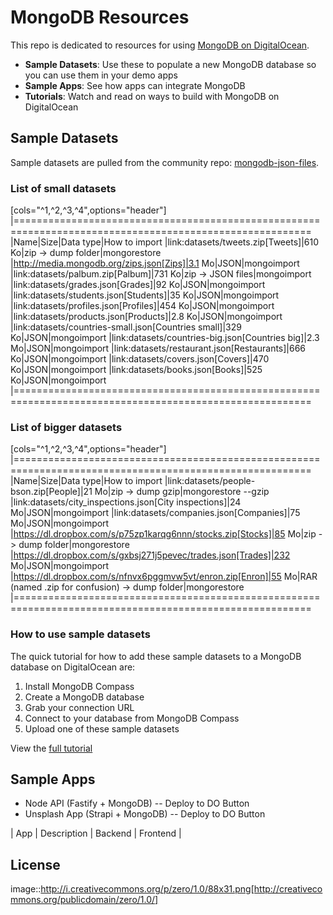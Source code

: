 # MongoDB Resources

This repo is dedicated to resources for using [MongoDB on DigitalOcean](https://www.digitalocean.com/products/managed-databases/).

- **Sample Datasets**: Use these to populate a new MongoDB database so you can use them in your demo apps
- **Sample Apps**: See how apps can integrate MongoDB
- **Tutorials**: Watch and read on ways to build with MongoDB on DigitalOcean

## Sample Datasets

Sample datasets are pulled from the community repo: [mongodb-json-files](https://github.com/ozlerhakan/mongodb-json-files).

### List of small datasets

[cols="^1,^2,^3,^4",options="header"]
|=========================================================================================================
|Name|Size|Data type|How to import
|link:datasets/tweets.zip[Tweets]|610 Ko|zip -> dump folder|mongorestore
|http://media.mongodb.org/zips.json[Zips]|3.1 Mo|JSON|mongoimport
|link:datasets/palbum.zip[Palbum]|731 Ko|zip -> JSON files|mongoimport
|link:datasets/grades.json[Grades]|92 Ko|JSON|mongoimport
|link:datasets/students.json[Students]|35 Ko|JSON|mongoimport
|link:datasets/profiles.json[Profiles]|454 Ko|JSON|mongoimport
|link:datasets/products.json[Products]|2.8 Ko|JSON|mongoimport
|link:datasets/countries-small.json[Countries small]|329 Ko|JSON|mongoimport
|link:datasets/countries-big.json[Countries big]|2.3 Mo|JSON|mongoimport
|link:datasets/restaurant.json[Restaurants]|666 Ko|JSON|mongoimport
|link:datasets/covers.json[Covers]|470 Ko|JSON|mongoimport
|link:datasets/books.json[Books]|525 Ko|JSON|mongoimport
|=========================================================================================================

### List of bigger datasets

[cols="^1,^2,^3,^4",options="header"]
|=========================================================================================================
|Name|Size|Data type|How to import
|link:datasets/people-bson.zip[People]|21 Mo|zip -> dump gzip|mongorestore --gzip
|link:datasets/city_inspections.json[City inspections]|24 Mo|JSON|mongoimport
|link:datasets/companies.json[Companies]|75 Mo|JSON|mongoimport
|https://dl.dropbox.com/s/p75zp1karqg6nnn/stocks.zip[Stocks]|85 Mo|zip -> dump folder|mongorestore
|https://dl.dropbox.com/s/gxbsj271j5pevec/trades.json[Trades]|232 Mo|JSON|mongoimport
|https://dl.dropbox.com/s/nfnvx6pggmvw5vt/enron.zip[Enron]|55 Mo|RAR (named .zip for confusion) -> dump folder|mongorestore
|=========================================================================================================

### How to use sample datasets

The quick tutorial for how to add these sample datasets to a MongoDB database on DigitalOcean are:

1. Install MongoDB Compass
1. Create a MongoDB database
1. Grab your connection URL
1. Connect to your database from MongoDB Compass
1. Upload one of these sample datasets

View the [full tutorial](/tutorial.md)

## Sample Apps

- Node API (Fastify + MongoDB)
  -- Deploy to DO Button
- Unsplash App (Strapi + MongoDB)
  -- Deploy to DO Button

| App | Description | Backend | Frontend |

## License

image::http://i.creativecommons.org/p/zero/1.0/88x31.png[http://creativecommons.org/publicdomain/zero/1.0/]
